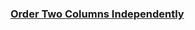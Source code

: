 ### [Order Two Columns Independently](https://leetcode.com/problems/order-two-columns-independently)

